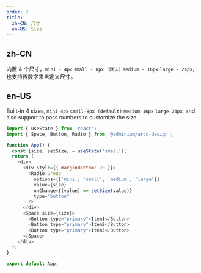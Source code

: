 ```yaml
---
order: 2
title:
  zh-CN: 尺寸
  en-US: Size
---
```


## zh-CN

内置 4 个尺寸，`mini - 4px` `small - 8px (默认)` `medium - 16px` `large - 24px`，也支持传数字来自定义尺寸。

## en-US

Built-in 4 sizes, `mini-4px` `small-8px (default)` `medium-16px` `large-24px`, and also support to pass numbers to customize the size.

```js
import { useState } from 'react';
import { Space, Button, Radio } from '@adminium/arco-design';

function App() {
  const [size, setSize] = useState('small');
  return (
    <div>
      <div style={{ marginBottom: 20 }}>
        <Radio.Group
          options={['mini', 'small', 'medium', 'large']}
          value={size}
          onChange={(value) => setSize(value)}
          type="button"
        />
      </div>
      <Space size={size}>
        <Button type="primary">Item1</Button>
        <Button type="primary">Item2</Button>
        <Button type="primary">Item3</Button>
      </Space>
    </div>
  );
}

export default App;
```
